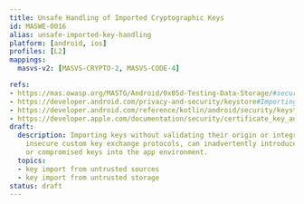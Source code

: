 ```yaml
---
title: Unsafe Handling of Imported Cryptographic Keys
id: MASWE-0016
alias: unsafe-imported-key-handling
platform: [android, ios]
profiles: [L2]
mappings:
  masvs-v2: [MASVS-CRYPTO-2, MASVS-CODE-4]

refs:
- https://mas.owasp.org/MASTG/Android/0x05d-Testing-Data-Storage/#secure-key-import-into-keystore
- https://developer.android.com/privacy-and-security/keystore#ImportingEncryptedKeys
- https://developer.android.com/reference/kotlin/android/security/keystore/KeyProtection
- https://developer.apple.com/documentation/security/certificate_key_and_trust_services/keys/storing_keys_as_data#2933724
draft:
  description: Importing keys without validating their origin or integrity, or using
    insecure custom key exchange protocols, can inadvertently introduce malicious
    or compromised keys into the app environment.
  topics:
  - key import from untrusted sources
  - key import from untrusted storage
status: draft
---
```


